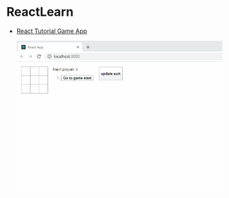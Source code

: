 # ReactLearn

* [React Tutorial Game App ](https://github.com/103style/ReactLearn/tree/master/react-app)

  ![preview](https://github.com/103style/ReactLearn/blob/master/react-app/screenshot/react_game_preview.gif)
